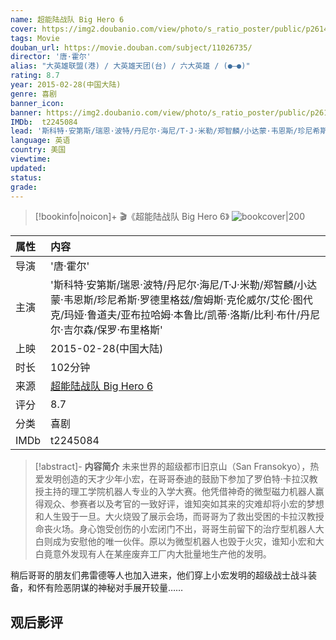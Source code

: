 ```yaml
---
name: 超能陆战队 Big Hero 6
cover: https://img2.doubanio.com/view/photo/s_ratio_poster/public/p2614500883.jpg
tags: Movie
douban_url: https://movie.douban.com/subject/11026735/
director: '唐·霍尔'
alias: "大英雄联盟(港) / 大英雄天团(台) / 六大英雄 / (●—●)"
rating: 8.7
year: 2015-02-28(中国大陆)
genre: 喜剧
banner_icon: 
banner: https://img2.doubanio.com/view/photo/s_ratio_poster/public/p2614500883.jpg
IMDb:  t2245084
lead: '斯科特·安第斯/瑞恩·波特/丹尼尔·海尼/T·J·米勒/郑智麟/小达蒙·韦恩斯/珍尼希斯·罗德里格兹/詹姆斯·克伦威尔/艾伦·图代克/玛娅·鲁道夫/亚布拉哈姆·本鲁比/凯蒂·洛斯/比利·布什/丹尼尔·吉尔森/保罗·布里格斯' 
language: 英语 
country: 美国 
viewtime:
updated: 
status: 
grade: 
---
```

> [!bookinfo|noicon]+ 🎬《超能陆战队 Big Hero 6》
> ![bookcover|200](https://img2.doubanio.com/view/photo/s_ratio_poster/public/p2614500883.jpg)
>
| 属性 | 内容                                       |
|:---- |:------------------------------------------ |
| 导演 | '唐·霍尔'                         |
| 主演 | '斯科特·安第斯/瑞恩·波特/丹尼尔·海尼/T·J·米勒/郑智麟/小达蒙·韦恩斯/珍尼希斯·罗德里格兹/詹姆斯·克伦威尔/艾伦·图代克/玛娅·鲁道夫/亚布拉哈姆·本鲁比/凯蒂·洛斯/比利·布什/丹尼尔·吉尔森/保罗·布里格斯'                             |
| 上映 | 2015-02-28(中国大陆)                             |
| 时长 | 102分钟                   |
| 来源 | [超能陆战队 Big Hero 6](https://movie.douban.com/subject/11026735/) |
| 评分 | 8.7                           |
| 分类 | 喜剧                            |
| IMDb | t2245084                             | 

> [!abstract]- **内容简介**
>  未来世界的超级都市旧京山（San Fransokyo），热爱发明创造的天才少年小宏，在哥哥泰迪的鼓励下参加了罗伯特·卡拉汉教授主持的理工学院机器人专业的入学大赛。他凭借神奇的微型磁力机器人赢得观众、参赛者以及考官的一致好评，谁知突如其来的灾难却将小宏的梦想和人生毁于一旦。大火烧毁了展示会场，而哥哥为了救出受困的卡拉汉教授命丧火场。身心饱受创伤的小宏闭门不出，哥哥生前留下的治疗型机器人大白则成为安慰他的唯一伙伴。原以为微型机器人也毁于火灾，谁知小宏和大白竟意外发现有人在某座废弃工厂内大批量地生产他的发明。

















稍后哥哥的朋友们弗雷德等人也加入进来，他们穿上小宏发明的超级战士战斗装备，和怀有险恶阴谋的神秘对手展开较量……
>  
## 观后影评
